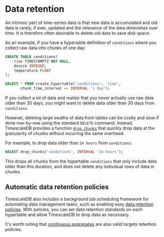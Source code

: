 # Data retention [](data-retention)

An intrinsic part of time-series data is that new data is accumulated
and old data is rarely, if ever, updated and the relevance of the data
diminishes over time.  It is therefore often desirable to delete old
data to save disk space.

As an example, if you have a hypertable definition of `conditions`
where you collect raw data into chunks of one day:

```sql
CREATE TABLE conditions(
    time TIMESTAMPTZ NOT NULL,
    device INTEGER,
    temperature FLOAT
);

SELECT * FROM create_hypertable('conditions', 'time',
       chunk_time_interval => INTERVAL '1 day');
```

If you collect a lot of data and realize that you never actually use
raw data older than 30 days, you might want to delete data older than
30 days from `conditions`.

However, deleting large swaths of data from tables can be costly and
slow if done row-by-row using the standard `DELETE` command. Instead,
TimescaleDB provides a function [`drop_chunks`][drop-chunks] that quickly drop data
at the granularity of chunks without incurring the same overhead.

For example, to drop data older than `24 hours` from `conditions`:

```sql
SELECT drop_chunks('conditions', INTERVAL '24 hours');
```

This drops all chunks from the hypertable `conditions` that _only_
include data older than this duration, and does _not_ delete any
individual rows of data in chunks.


## Automatic data retention policies [](retention-policy)

TimescaleDB also includes a background job scheduling framework for automating
data management tasks, such as enabling easy [data retention policies][add-retention-policy]. With
policies, you can set data retention standards on each hypertable and allow
TimescaleDB to drop data as necessary.

It's worth noting that [continuous aggregates][continuous-aggregates] are also valid targets retention
policies.


[drop-chunks]: /api/:currentVersion:/hypertable/drop_chunks/
[add-retention-policy]: /api/:currentVersion:/data-retention/add_retention_policy/
[continuous-aggregates]: /overview/core-concepts/continuous-aggregates/
